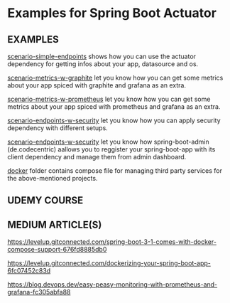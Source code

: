 # Examples for Spring Boot Actuator


## EXAMPLES

[scenario-simple-endpoints](./scenario-simple-endpoints) shows how you can use the actuator dependency for getting infos about your app, datasource and os.

[scenario-metrics-w-graphite](./scenario-metrics-w-graphite) let you know how you can get some metrics about your app spiced with graphite and grafana as an extra.

[scenario-metrics-w-prometheus](./scenario-metrics-w-prometheus) let you know how you can get some metrics about your app spiced with prometheus and grafana as an extra.

[scenario-endpoints-w-security](./scenario-endpoints-w-security) let you know how you can apply security dependency with different setups.

[scenario-endpoints-w-security](./scenario-admin-dashboard) let you know how spring-boot-admin (de.codecentric) aallows you to reggister your spring-boot-app with its client dependency and manage them from admin dashboard.

[docker](./docker) folder contains compose file for managing third party services for the above-mentioned projects.


## UDEMY COURSE



## MEDIUM ARTICLE(S)

https://levelup.gitconnected.com/spring-boot-3-1-comes-with-docker-compose-support-676fd8885db0

https://levelup.gitconnected.com/dockerizing-your-spring-boot-app-6fc07452c83d

https://blog.devops.dev/easy-peasy-monitoring-with-prometheus-and-grafana-fc305abfa88